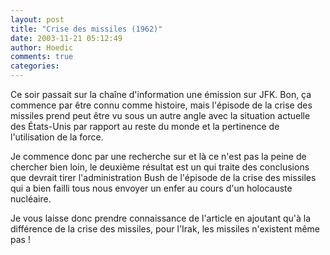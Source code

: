 ```yaml
---
layout: post
title: "Crise des missiles (1962)"
date: 2003-11-21 05:12:49
author: Hoedic
comments: true
categories: 
---
```



Ce soir passait sur la chaîne d'information  une émission sur JFK. Bon, ça commence par être connu comme histoire, mais l'épisode de la crise des missiles prend peut être vu sous un autre angle avec la situation actuelle des États-Unis par rapport au reste du monde et la pertinence de l'utilisation de la force.

Je commence donc par une recherche sur  et là ce n'est pas la peine de chercher bien loin, le deuxième résultat est un  qui traite des conclusions que devrait tirer l'administration Bush de l'épisode de la crise des missiles qui a bien failli tous nous envoyer un enfer au cours d'un holocauste nucléaire.

Je vous laisse donc prendre connaissance de l'article en ajoutant qu'à la différence de la crise des missiles, pour l'Irak, les missiles n'existent même pas !